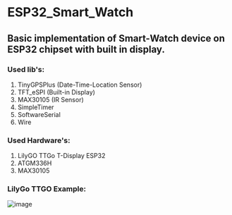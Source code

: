 # ESP32_Smart_Watch

## Basic implementation of Smart-Watch device on ESP32 chipset with built in display. 

### Used lib's:

1. TinyGPSPlus (Date-Time-Location Sensor)
2. TFT_eSPI (Built-in Display)
3. MAX30105 (IR Sensor)
4. SimpleTimer
5. SoftwareSerial 
6. Wire

### Used Hardware's:

1. LilyGO TTGo T-Display ESP32
2. ATGM336H
3. MAX30105 
 
### LilyGo TTGO Example:

![image](https://user-images.githubusercontent.com/46798613/170359036-af4ac7ff-8b08-44e2-b35c-053d563e9d9d.png)
